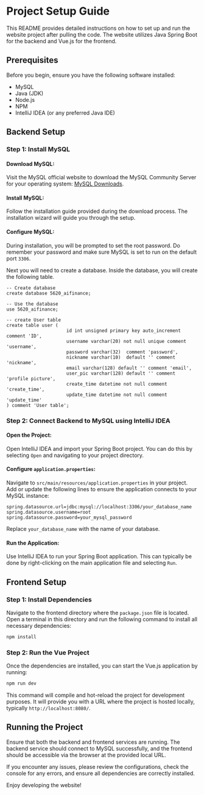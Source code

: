# Project Setup Guide

This README provides detailed instructions on how to set up and run the website project after pulling the code. The website utilizes Java Spring Boot for the backend and Vue.js for the frontend.

## Prerequisites

Before you begin, ensure you have the following software installed:
- MySQL
- Java (JDK)
- Node.js
- NPM
- IntelliJ IDEA (or any preferred Java IDE)

## Backend Setup

### Step 1: Install MySQL

#### Download MySQL:
Visit the MySQL official website to download the MySQL Community Server for your operating system: [MySQL Downloads](https://dev.mysql.com/downloads/mysql/).

#### Install MySQL:
Follow the installation guide provided during the download process. The installation wizard will guide you through the setup.

#### Configure MySQL:
During installation, you will be prompted to set the root password. Do remember your password and make sure MySQL is set to run on the default port `3306`.

Next you will need to create a database. Inside the database, you will create the following table. 

```
-- Create database
create database 5620_aifinance;

-- Use the database
use 5620_aifinance;

-- create User table
create table user (
                      id int unsigned primary key auto_increment comment 'ID',
                      username varchar(20) not null unique comment 'username',
                      password varchar(32)  comment 'password',
                      nickname varchar(10)  default '' comment 'nickname',
                      email varchar(128) default '' comment 'email',
                      user_pic varchar(128) default '' comment 'profile picture',
                      create_time datetime not null comment 'create_time',
                      update_time datetime not null comment 'update_time'
) comment 'User table';

```
### Step 2: Connect Backend to MySQL using IntelliJ IDEA

#### Open the Project:
Open IntelliJ IDEA and import your Spring Boot project. You can do this by selecting `Open` and navigating to your project directory.

#### Configure `application.properties`:
Navigate to `src/main/resources/application.properties` in your project. Add or update the following lines to ensure the application connects to your MySQL instance:

```properties
spring.datasource.url=jdbc:mysql://localhost:3306/your_database_name
spring.datasource.username=root
spring.datasource.password=your_mysql_password
```
Replace `your_database_name` with the name of your database.

#### Run the Application:
Use IntelliJ IDEA to run your Spring Boot application. This can typically be done by right-clicking on the main application file and selecting `Run`.

## Frontend Setup

### Step 1: Install Dependencies

Navigate to the frontend directory where the `package.json` file is located. Open a terminal in this directory and run the following command to install all necessary dependencies:

```sh
npm install
```

### Step 2: Run the Vue Project

Once the dependencies are installed, you can start the Vue.js application by running:

```sh
npm run dev
```

This command will compile and hot-reload the project for development purposes. It will provide you with a URL where the project is hosted locally, typically `http://localhost:8080/`.

## Running the Project

Ensure that both the backend and frontend services are running. The backend service should connect to MySQL successfully, and the frontend should be accessible via the browser at the provided local URL.

If you encounter any issues, please review the configurations, check the console for any errors, and ensure all dependencies are correctly installed.

Enjoy developing the website!
